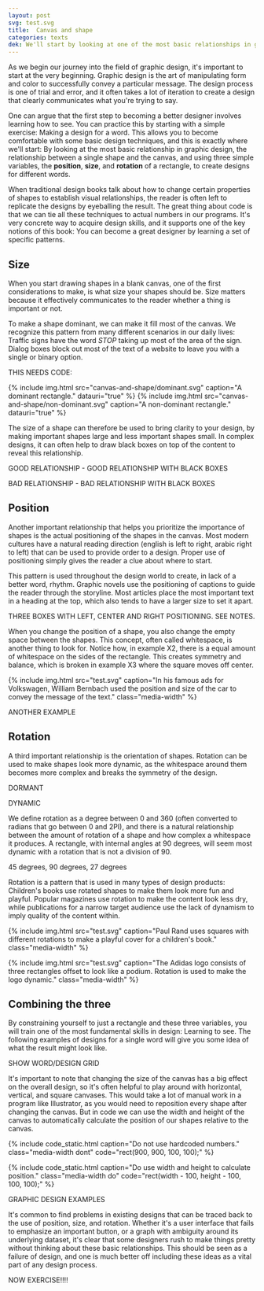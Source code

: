 ```yaml
---
layout: post
svg: test.svg
title:  Canvas and shape
categories: texts
dek: We'll start by looking at one of the most basic relationships in graphic design&#58; The relationship between the canvas and a single shape.
---
```


As we begin our journey into the field of graphic design, it's important to start at the very beginning. Graphic design is the art of manipulating form and color to successfully convey a particular message. The design process is one of trial and error, and it often takes a lot of iteration to create a design that clearly communicates what you're trying to say.

One can argue that the first step to becoming a better designer involves learning how to see. You can practice this by starting with a simple exercise: Making a design for a word. This allows you to become comfortable with some basic design techniques, and this is exactly where we'll start: By looking at the most basic relationship in graphic design, the relationship between a single shape and the canvas, and using three simple variables, the **position**, **size**, and **rotation** of a rectangle, to create designs for different words.

When traditional design books talk about how to change certain properties of shapes to establish visual relationships, the reader is often left to replicate the designs by eyeballing the result. The great thing about code is that we can tie all these techniques to actual numbers in our programs. It's very concrete way to acquire design skills, and it supports one of the key notions of this book: You can become a great designer by learning a set of specific patterns.

## Size

When you start drawing shapes in a blank canvas, one of the first considerations to make, is what size your shapes should be. Size matters because it effectively communicates to the reader whether a thing is important or not.

To make a shape dominant, we can make it fill most of the canvas. We recognize this pattern from many different scenarios in our daily lives: Traffic signs have the word *STOP* taking up most of the area of the sign. Dialog boxes block out most of the text of a website to leave you with a single or binary option.

THIS NEEDS CODE:

<div class="two-grid">
  {% include img.html src="canvas-and-shape/dominant.svg" caption="A dominant rectangle." datauri="true" %}
  {% include img.html src="canvas-and-shape/non-dominant.svg" caption="A non-dominant rectangle." datauri="true" %}
</div>

The size of a shape can therefore be used to bring clarity to your design, by making important shapes large and less important shapes small. In complex designs, it can often help to draw black boxes on top of the content to reveal this relationship.

GOOD RELATIONSHIP - GOOD RELATIONSHIP WITH BLACK BOXES

BAD RELATIONSHIP - BAD RELATIONSHIP WITH BLACK BOXES

## Position

Another important relationship that helps you prioritize the importance of shapes is the actual positioning of the shapes in the canvas. Most modern cultures have a natural reading direction (english is left to right, arabic right to left) that can be used to provide order to a design. Proper use of positioning simply gives the reader a clue about where to start.

This pattern is used throughout the design world to create, in lack of a better word, rhythm. Graphic novels use the positioning of captions to guide the reader through the storyline. Most articles place the most important text in a heading at the top, which also tends to have a larger size to set it apart.

THREE BOXES WITH LEFT, CENTER AND RIGHT POSITIONING. SEE NOTES.

When you change the position of a shape, you also change the empty space between the shapes. This concept, often called whitespace, is another thing to look for. Notice how, in example X2, there is a equal amount of whitespace on the sides of the rectangle. This creates symmetry and balance, which is broken in example X3 where the square moves off center.

{% include img.html src="test.svg" caption="In his famous ads for Volkswagen, William Bernbach used the position and size of the car to convey the message of the text." class="media-width" %}

ANOTHER EXAMPLE

## Rotation

A third important relationship is the orientation of shapes. Rotation can be used to make shapes look more dynamic, as the whitespace around them becomes more complex and breaks the symmetry of the design.

DORMANT

DYNAMIC

We define rotation as a degree between 0 and 360 (often converted to radians that go between 0 and 2PI), and there is a natural relationship between the amount of rotation of a shape and how complex a whitespace it produces. A rectangle, with internal angles at 90 degrees, will seem most dynamic with a rotation that is not a division of 90.

45 degrees, 90 degrees, 27 degrees

Rotation is a pattern that is used in many types of design products: Children's books use rotated shapes to make them look more fun and playful. Popular magazines use rotation to make the content look less dry, while publications for a narrow target audience use the lack of dynamism to imply quality of the content within.

{% include img.html src="test.svg" caption="Paul Rand uses squares with different rotations to make a playful cover for a children's book." class="media-width" %}

{% include img.html src="test.svg" caption="The Adidas logo consists of three rectangles offset to look like a podium. Rotation is used to make the logo dynamic." class="media-width" %}


## Combining the three

By constraining yourself to just a rectangle and these three variables, you will train one of the most fundamental skills in design: Learning to see. The following examples of designs for a single word will give you some idea of what the result might look like.

SHOW WORD/DESIGN GRID




It's important to note that changing the size of the canvas has a big effect on the overall design, so it's often helpful to play around with horizontal, vertical, and square canvases. This would take a lot of manual work in a program like Illustrator, as you would need to reposition every shape after changing the canvas. But in code we can use the width and height of the canvas to automatically calculate the position of our shapes relative to the canvas.

{% include code_static.html caption="Do not use hardcoded numbers." class="media-width dont" code="rect(900, 900, 100, 100);" %}

{% include code_static.html caption="Do use width and height to calculate position." class="media-width do" code="rect(width - 100, height - 100, 100, 100);" %}



GRAPHIC DESIGN EXAMPLES

It's common to find problems in existing designs that can be traced back to the use of position, size, and rotation. Whether it's a user interface that fails to emphasize an important button, or a graph with ambiguity around its underlying dataset, it's clear that some designers rush to make things pretty without thinking about these basic relationships. This should be seen as a failure of design, and one is much better off including these ideas as a vital part of any design process.

NOW EXERCISE!!!!
